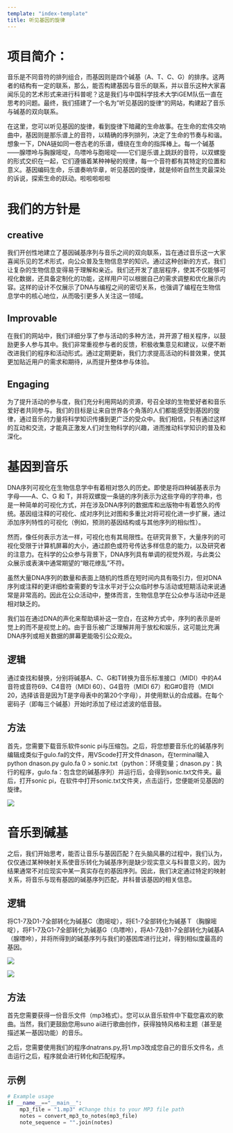 ```yaml
---
template: "index-template"
title: 听见基因的旋律
---
```


# 项目简介：

音乐是不同音符的排列组合，而基因则是四个碱基（A、T、C、G）的排序。这两者的结构有一定的联系，那么，能否构建基因与音乐的联系，并以音乐这种大家喜闻乐见的艺术形式来进行科普呢？这是我们与中国科学技术大学iGEM队伍一直在思考的问题。最终，我们搭建了一个名为”听见基因的旋律“的网站，构建起了音乐与碱基的双向联系。

在这里，您可以听见基因的旋律，看到旋律下暗藏的生命故事。在生命的宏伟交响曲中，基因则是那乐谱上的音符，以精确的序列排列，决定了生命的节奏与和谐。想象一下，DNA链如同一卷古老的乐谱，缠绕在生命的指挥棒上。每一个碱基——腺嘌呤与胸腺嘧啶，鸟嘌呤与胞嘧啶——它们是乐谱上跳跃的音符，以双螺旋的形式交织在一起，它们遵循着某种神秘的规律，每一个音符都有其特定的位置和意义。基因编码生命，乐谱奏响华章，听见基因的旋律，就是倾听自然生灵最深处的诉说，探索生命的跃动。啦啦啦啦啦

# 我们的方针是

## creative

我们开创性地建立了基因碱基序列与音乐之间的双向联系，旨在通过音乐这一大家喜闻乐见的艺术形式，向公众普及生物信息学的知识。通过这种创新的方式，我们让复杂的生物信息变得易于理解和亲近。我们还开发了底层程序，使其不仅能够可视化数据，还具备定制化的功能，这样用户可以根据自己的需求调整和优化展示内容。这样的设计不仅展示了DNA与编程之间的密切关系，也强调了编程在生物信息学中的核心地位，从而吸引更多人关注这一领域。

## Improvable

在我们的网站中，我们详细分享了参与活动的多种方法，并开源了相关程序，以鼓励更多人参与其中。我们非常重视参与者的反馈，积极收集意见和建议，以便不断改进我们的程序和活动形式。通过定期更新，我们力求提高活动的科普效果，使其更加贴近用户的需求和期待，从而提升整体参与体验。

## Engaging

为了提升活动的参与度，我们充分利用网站的资源，号召全球的生物爱好者和音乐爱好者共同参与。我们的目标是让来自世界各个角落的人们都能感受到基因的旋律，通过音乐的力量将科学知识传播到更广泛的受众中。我们相信，只有通过这样的互动和交流，才能真正激发人们对生物科学的兴趣，进而推动科学知识的普及和深化。

# 基因到音乐

DNA序列可视化在生物信息学中有着相对悠久的历史。即使是将四种碱基表示为字母——A、C、G 和 T，并将双螺旋一条链的序列表示为这些字母的字符串，也是一种简单的可视化方式，并在涉及DNA序列的数据库和出版物中有着悠久的传统。基因组注释的可视化、成对序列比对图和多重比对将可视化进一步扩展，通过添加序列特性的可视化（例如，预测的基因结构或与其他序列的相似性）。

然而，像任何表示方法一样，可视化也有其局限性。在研究背景下，大量序列的可视化受限于计算机屏幕的大小，通过颜色或符号传达多样信息的能力，以及研究者的注意力。在科学的公众参与背景下，DNA序列具有单调的视觉外观，与此类公众展示或表演中通常期望的“眼花缭乱”不符。

虽然大量DNA序列的数量和表面上随机的性质在短时间内具有吸引力，但对DNA序列或注释的更详细检查需要的专注水平对于公众临时参与活动或短期活动来说通常是非常高的。因此在公众活动中，整体而言，生物信息学在公众参与活动中还是相对缺乏的。

我们旨在通过DNA的声化来帮助填补这一空白，在这种方式中，序列的表示是听觉上的而不是视觉上的。由于音乐被广泛理解并用于放松和娱乐，这可能比充满DNA序列或相关数据的屏幕更能吸引公众观众。

## 逻辑

通过查找和替换，分别将碱基A、C、G和T转换为音乐标准接口（MIDI）中的A4音符或音符69、C4音符（MIDI 60）、G4音符（MIDI 67）和G#0音符（MIDI 20，选择该音是因为T是字母表中的第20个字母），并使用默认的合成器。在每个密码子（即每三个碱基）开始时添加了经过滤波的低音鼓。

## 方法

首先，您需要下载音乐软件sonic pi与压缩包。之后，将您想要音乐化的碱基序列编辑成类似于gulo.fa的文件，用VScode打开文件dnason，在terminal输入python dnason.py gulo.fa 0 > sonic.txt（python：环境变量；dnason.py：执行的程序，gulo.fa：包含您的碱基序列）并运行后，会得到sonic.txt文件夹。最后，打开sonic pi，在软件中打开sonic.txt文件夹，点击运行，您便能听见基因的旋律。

![](https://static.igem.wiki/teams/5174/contents/edu/melody/platform.png)

# 音乐到碱基

之后，我们开始思考，能否让音乐与基因匹配？在头脑风暴的过程中，我们认为，仅仅通过某种映射关系使音乐转化为碱基序列是缺少现实意义与科普意义的，因为结果通常不对应现实中某一真实存在的基因序列。因此，我们决定通过特定的映射关系，将音乐与现有基因的碱基序列匹配，并科普该基因的相关信息。

## 逻辑

将C1-7及D1-7全部转化为碱基C（胞嘧啶），将E1-7全部转化为碱基Ｔ（胸腺嘧啶），将F1-7及G1-7全部转化为碱基G（鸟嘌呤），将A1-7及B1-7全部转化为碱基A（腺嘌呤），并将所得到的碱基序列与我们的基因库进行比对，得到相似度最高的基因。

![](https://static.igem.wiki/teams/5174/contents/edu/melody/tone-1.png)

![](https://static.igem.wiki/teams/5174/contents/edu/melody/tone-2.png)

## 方法

首先您需要获得一份音乐文件（mp3格式）。您可以从音乐软件中下载您喜欢的歌曲。当然，我们更鼓励您用suno ai进行歌曲创作，获得独特风格和主题（甚至是描述某一基因功能）的音乐。

之后，您需要使用我们的程序dnatrans.py,将1.mp3改成您自己的音乐文件名，点击运行之后，程序就会进行转化和匹配程序。

## 示例

```py
# Example usage
if __name__=="__main__":
	mp3_file = "1.mp3" #Change this to your MP3 file path
	notes = convert_mp3_to_notes(mp3_file)
	note_sequence = "".join(notes)
```

